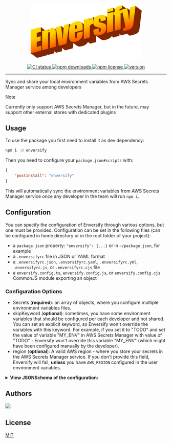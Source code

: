 <p align="center">
    <img src="./assets/brand.png" width="350" />
</p>

<p align="center">
	<a href="https://github.com/tal-rofe/enversify">
    	<img src="https://img.shields.io/github/actions/workflow/status/tal-rofe/enversify/integrate.yaml?label=CI&logo=GitHub" alt="CI status">
  	</a>
	<a href="https://www.npmjs.com/package/enversify">
    	<img src="https://img.shields.io/npm/dm/enversify?logo=NPM" alt="npm downloads">
  	</a>
	<a href="https://github.com/tal-rofe/enversify">
    	<img src="https://img.shields.io/npm/l/enversify" alt="npm license">
  	</a>
	<a href="https://github.com/tal-rofe/enversify">
    	<img src="https://img.shields.io/npm/v/enversify?label=version" alt="version">
  	</a>
</p>

<hr />

Sync and share your local environment variables from AWS Secrets Manager service among developers

> [!NOTE]
> Currently only support AWS Secrets Manager, but in the future, may support other external stores with dedicated plugins

## Usage

To use the package you first need to install it as dev dependency:

```bash
npm i -D enversify
```

Then you need to configure your `package.json#scripts` with:

```json
{
	"postinstall": "enversify"
}
```

This will automatically sync the environment variables from AWS Secrets Manager service once any developer in the team will run `npm i`.

## Configuration

You can specify the configuration of Enversify through various options, but one must be provided.
Configuration can be set in the following files (can be configured in home directory or in the root folder of your project):

-   a `package.json` property: `"enversify": {...}` or in `~/package.json`, for example
-   a `.enversifyrc` file in JSON or YAML format
-   a `.enversifyrc.json`, `.enversifyrc.yaml`, `.enversifyrc.yml`, `.enversifyrc.js`, or `.enversifyrc.cjs` file
-   a `enversify.config.ts`, `enversify.config.js`, or `enversify.config.cjs` CommonJS module exporting an object

### Configuration Options

-   Secrets (**required**): an array of objects, where you configure multiple environment variables files.
-   skipKeyword (**optional**): sometimes, you have some environment variables that should be configured per each developer and not shared. You can set an explicit keyword, so Enversify won't override the variables with this keyword. For example, if you set it to "TODO" and set the value of variable "MY_ENV" in AWS Secrets Manager with value of "TODO" - Enversify won't override this variable "MY_ENV" (which might have been configured manually by the developer).
-   region (**optional**): A valid AWS region - where you store your secrets in the AWS Secrets Manager service. If you don't provide this field, Enversify will fail, **unless** you have `AWS_REGION` configured in the user environment variables.

<details>
  <summary><b>View JSONSchema of the configuration:</b></summary>

```json
{
	"$schema": "http://json-schema.org/draft-07/schema#",
	"$ref": "#/definitions/enversify",
	"definitions": {
		"enversify": {
			"description": "Enversify Configuration Schema",
			"type": "object",
			"properties": {
				"secrets": {
					"type": "array",
					"items": {
						"type": "object",
						"properties": { "label": { "type": "string" }, "filePath": { "type": "string" }, "key": { "type": "string" } },
						"required": ["filePath", "key"],
						"additionalProperties": false
					}
				},
				"skipKeyword": { "type": "string" },
				"region": { "type": "string" }
			},
			"required": ["secrets"],
			"additionalProperties": false
		}
	}
}
```

</details>

## Authors

<a href="https://github.com/tal-rofe">
    <img src="https://images.weserv.nl/?url=avatars.githubusercontent.com/u/100444463?v=4&h=300&w=300&fit=cover&mask=circle&maxage=7d" height="50" />
</a>

## License

[MIT](https://choosealicense.com/licenses/mit/)
